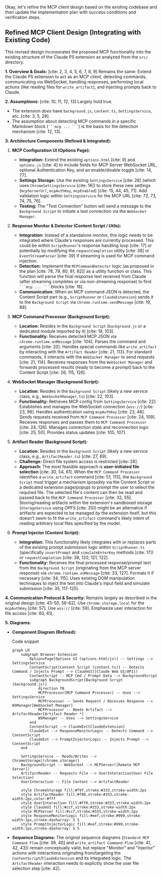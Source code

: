 Okay, let's refine the MCP client design based on the existing codebase and then update the implementation plan with success conditions and verification steps.

## Refined MCP Client Design (Integrating with Existing Code)

This revised design incorporates the proposed MCP functionality into the existing structure of the Claude PS extension as analyzed from the `src/` directory.

**1. Overview & Goals:** [cite: 2, 3, 4, 5, 6, 7, 8, 9] Remains the same: Extend the Claude PS extension to act as an MCP client, detecting commands, communicating via WebSocket, handling responses, performing local actions (like reading files for `write_artifact`), and injecting prompts back to Claude.

**2. Assumptions:** [cite: 10, 11, 12, 13] Largely hold true.

- The extension _does_ have `background.js`, `content.ts`, `SettingsService`, etc. [cite: 3, 5, 28].
- The assumption about detecting MCP commands in a specific Markdown block (` ```mcp ... ``` `) is the basis for the detection mechanism [cite: 12, 13].

**3. Architecture Components (Refined & Integrated):**

1. **MCP Configuration UI (Options Page):**
    
    - **Integration:** Extend the existing `options.html` [cite: 9] and `options.js` [cite: 4] to include fields for MCP Server WebSocket URL, optional Authentication Key, and an enable/disable toggle [cite: 14, 77].
    - **Settings Storage:** Use the existing `SettingsService` [cite: 28] (which uses `ChromeSettingsService` [cite: 16]) to store these new settings (`mcpServerUrl`, `mcpAuthKey`, `mcpEnabled`) [cite: 15, 44, 45, 71]. Add validation logic within `SettingsService` for the MCP URL [cite: 72, 73, 74, 75, 76].
    - **Testing:** The "Test Connection" button will send a message to the `Background Script` to initiate a test connection via the `WebSocket Manager`.
2. **Response Monitor & Detector (Content Script / Utils):**
    
    - **Integration:** Instead of a standalone monitor, this logic needs to be integrated where Claude's responses are currently processed. This could be within `ScriptRunner`'s response handling loop [cite: 17] or potentially by modifying the `requestCompletion` utility [cite: 38] or `EventStreamParser` [cite: 39] if streaming is used for MCP command injection.
    - **Detection:** Implement the `MCPCommandDetector` logic (as proposed in the plan [cite: 78, 79, 80, 81, 82]) as a utility function or class. This function will parse the final response text received from Claude (after streaming completes or via non-streaming response) to find ` ```mcp ... ``` ` blocks [cite: 18].
    - **Communication:** When an MCP command JSON is detected, the Content Script part (e.g., `ScriptRunner` or `ClaudeExtension`) sends it to the `Background Script` via `chrome.runtime.sendMessage` [cite: 19, 88].
3. **MCP Command Processor (Background Script):**
    
    - **Location:** Resides in the `Background Script` (`background.js` or a dedicated module imported by it) [cite: 19, 103].
    - **Functionality:** Receives detected MCP JSON via `chrome.runtime.onMessage` [cite: 104]. Parses the command and arguments [cite: 20]. Handles special commands like `write_artifact` by interacting with the `Artifact Reader` [cite: 21, 113]. For standard commands, it interacts with the `WebSocket Manager` to send requests [cite: 21, 114]. Receives responses from the `WebSocket Manager` and forwards processed results (ready to become a prompt) back to the Content Script [cite: 26, 115, 126].
4. **WebSocket Manager (Background Script):**
    
    - **Location:** Resides in the `Background Script` (likely a new service class, e.g., `WebSocketManager.ts`) [cite: 22, 103].
    - **Functionality:** Retrieves MCP config from `SettingsService` [cite: 22]. Establishes and manages the WebSocket connection (`wss://`) [cite: 23, 98]. Handles authentication using `mcpAuthKey` [cite: 23, 46]. Sends requests received from `MCP Command Processor` [cite: 24, 109]. Receives responses and passes them to `MCP Command Processor` [cite: 24, 126]. Manages connection state and reconnection logic [cite: 25, 50]. Provides status updates [cite: 105, 107].
5. **Artifact Reader (Background Script):**
    
    - **Location:** Resides in the `Background Script` (likely a new service class, e.g., `ArtifactReader.ts`) [cite: 27, 69].
    - **Challenge:** Direct file system access is restricted [cite: 28].
    - **Approach:** The most feasible approach is **user-initiated file selection** [cite: 30, 54, 61]. When the `MCP Command Processor` identifies a `write_artifact` command [cite: 51, 113], the `Background Script` must trigger a mechanism (possibly via the Content Script or a dedicated extension page/popup) to prompt the user to select the required file. The selected file's content can then be read and passed back to the `MCP Command Processor` [cite: 32, 55]. Storing/reading artifacts within the extension's sandboxed storage (`StorageService` using OPFS [cite: 20]) might be an alternative if artifacts are expected to be managed _by_ the extension itself, but this doesn't seem to fit the `write_artifact` command's likely intent of reading arbitrary local files specified by the model.
6. **Prompt Injector (Content Script):**
    
    - **Integration:** This functionality likely integrates with or replaces parts of the existing prompt submission logic within `ScriptRunner.ts` (specifically `insertPrompt` and `simulateEnterKey` methods [cite: 17]) or `requestCompletion` [cite: 38, 120, 121, 122].
    - **Functionality:** Receives the final processed response/prompt text from the `Background Script` (originating from the MCP server response) via `chrome.runtime.onMessage` [cite: 33, 127]. Formats it if necessary [cite: 34, 115]. Uses existing DOM manipulation techniques to inject the text into Claude's input field and simulate submission [cite: 35, 117-125].

**4. Communication Protocol & Security:** Remains largely as described in the original design [cite: 45-50, 56-62]. Use `chrome.storage.local` for the `mcpAuthKey` [cite: 57]. Use `wss://` [cite: 59]. Emphasize user interaction for file access [cite: 60, 61].

**5. Diagrams:**

- **Component Diagram (Refined):**
    
    Code snippet
    
    ```
    graph LR
        subgraph Browser Extension
            OptionsPage[Options UI (options.html/js)] -- Settings --> SettingsService
            ContentScript[Content Script (content.ts)] -- Detects Command / Injects Prompt --> ClaudeUI([Claude Web UI/API])
            ContentScript -- MCP Cmd / Prompt Data --> BackgroundScript
            subgraph BackgroundScript[Background Script (background.js)]
                direction TB
                MCPProcessor[MCP Command Processor] -- Uses --> SettingsService
                MCPProcessor -- Sends Request / Receives Response --> WSManager[WebSocket Manager]
                MCPProcessor -- Needs Artifact --> ArtifactReader[Artifact Reader *]
                WSManager -- Uses --> SettingsService
            end
            ContentScript --> ClaudeExt[ClaudeExtension]
            ClaudeExt --> ResponseMonitorLogic -- Detects Command --> ContentScript
            ClaudeExt --> PromptInjectorLogic -- Injects Prompt --> ContentScript
        end
    
        SettingsService -- Reads/Writes --> ChromeStorage[(chrome.storage)]
        BackgroundScript -- WebSocket --> MCPServer([Remote MCP Server])
        ArtifactReader -- Requests File --> UserInteraction[User File Selection]
        UserInteraction -- File Content --> ArtifactReader
    
        style ChromeStorage fill:#f9f,stroke:#333,stroke-width:2px
        style ArtifactReader fill:#f00,stroke:#333,stroke-width:2px,color:#fff
        style UserInteraction fill:#ff0,stroke:#333,stroke-width:2px
        style ClaudeUI fill:#ccf,stroke:#333,stroke-width:2px
        style MCPServer fill:#ccf,stroke:#333,stroke-width:2px
        style ResponseMonitorLogic fill:#eef,stroke:#999,stroke-width:1px,stroke-dasharray: 5 5
        style PromptInjectorLogic fill:#eef,stroke:#999,stroke-width:1px,stroke-dasharray: 5 5
    
    ```
    
- **Sequence Diagrams:** The original sequence diagrams (`Standard MCP Command Flow` [cite: 39, 40] and `write_artifact Command Flow` [cite: 41, 42, 43]) remain conceptually valid, but replace "Monitor" and "Injector" actions with interactions originating from/targeting the `ContentScript`/`ClaudeExtension` and its integrated logic. The `ArtifactReader` interaction needs to explicitly show the user file selection step [cite: 42].
    

